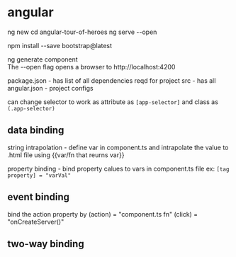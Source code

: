 # angular
  ng new <app>
  cd angular-tour-of-heroes
  ng serve --open

  npm install --save bootstrap@latest 

  ng generate component <component>   
 The --open flag opens a browser to http://localhost:4200


package.json - has list of all dependencies reqd for project
src          - has all 
angular.json - project configs

can change selector to work as attribute as `[app-selector]` and class as `(.app-selector)`

## data binding
   string intrapolation - define var in component.ts and intrapolate the value to .html file using {{var/fn that reurns var}}

   property binding - bind property calues to vars in component.ts file ex: `[tag property] = "varVal"`

## event binding
 bind the action property by (action) = "component.ts fn"
 (click) = "onCreateServer()"

## two-way binding